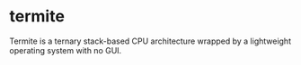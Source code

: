 # termite
Termite is a ternary stack-based CPU architecture wrapped by a lightweight operating system with no GUI.